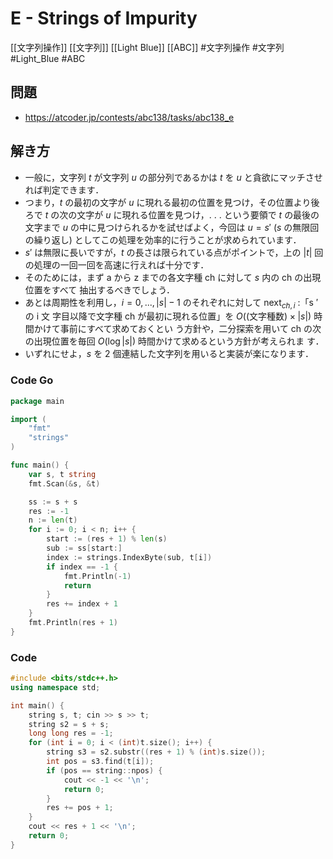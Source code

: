# E - Strings of Impurity
[[文字列操作]] [[文字列]] [[Light Blue]] [[ABC]]
#文字列操作 #文字列 #Light_Blue #ABC 

## 問題
- https://atcoder.jp/contests/abc138/tasks/abc138_e

## 解き方
- 一般に，文字列 $t$ が文字列 $u$ の部分列であるかは $t$ を $u$ と貪欲にマッチさせれば判定できます．
- つまり，$t$ の最初の文字が $u$ に現れる最初の位置を見つけ，その位置より後ろで $t$ の次の文字が $u$ に現れる位置を見つけ，. . . という要領で $t$ の最後の文字まで $u$ の中に見つけられるかを試せばよく，今回は $u = s′$ ($s$ の無限回 の繰り返し) としてこの処理を効率的に行うことが求められています．
- $s′$ は無限に長いですが，$t$ の長さは限られている点がポイントで，上の $|t|$ 回の処理の一回一回を高速に行えれば十分です．
- そのためには，まず a から z までの各文字種 ch に対して $s$ 内の ch の出現位置をすべて 抽出するべきでしょう．
- あとは周期性を利用し，$i = 0, . . . , |s| − 1$ のそれぞれに対して $\text{next}_{ch,i}$ :「s ′ の i 文 字目以降で文字種 ch が最初に現れる位置」を $O((\text{文字種数}) \times |s|)$ 時間かけて事前にすべて求めておくとい う方針や，二分探索を用いて ch の次の出現位置を毎回 $O(\log |s|)$ 時間かけて求めるという方針が考えられま す．
- いずれにせよ，$s$ を 2 個連結した文字列を用いると実装が楽になります．

### Code Go
```go
package main

import (
	"fmt"
	"strings"
)

func main() {
	var s, t string
	fmt.Scan(&s, &t)

	ss := s + s
	res := -1
	n := len(t)
	for i := 0; i < n; i++ {
		start := (res + 1) % len(s)
		sub := ss[start:]
		index := strings.IndexByte(sub, t[i])
		if index == -1 {
			fmt.Println(-1)
			return
		}
		res += index + 1
	}
	fmt.Println(res + 1)
}
```

### Code
```c++
#include <bits/stdc++.h>
using namespace std;

int main() {
	string s, t; cin >> s >> t;
	string s2 = s + s;
	long long res = -1;
	for (int i = 0; i < (int)t.size(); i++) {
		string s3 = s2.substr((res + 1) % (int)s.size());
		int pos = s3.find(t[i]);
		if (pos == string::npos) {
			cout << -1 << '\n';
			return 0;
		}
		res += pos + 1;
	}
	cout << res + 1 << '\n';
	return 0;
}
```